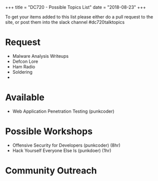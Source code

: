 +++
title = "DC720 - Possible Topics List"
date = "2018-08-23"
+++

To get your items added to this list please either do a pull request to the site, or post them into the slack channel #dc720talktopics

# Request

* Malware Analysis Writeups
* Defcon Lore
* Ham Radio
* Soldering
* 

# Available

* Web Application Penetration Testing (punkcoder)

# Possible Workshops

* Offensive Security for Developers (punkcoder) (8hr)
* Hack Yourself Everyone Else Is (punkdoer) (1hr)

# Community Outreach
